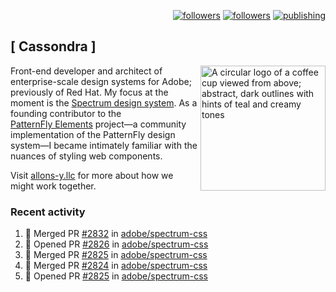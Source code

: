 <p align="right"><a rel="me" href="https://front-end.social/@castastrophe">
    <img alt="followers" title="Follow me on Mastodon" src="https://img.shields.io/mastodon/follow/109297102751309835?domain=https%3A%2F%2Ffront-end.social&label=Follow&logo=mastodon&logoColor=white&style=for-the-badge&labelColor=008080&color=006969"/></a>
  <a href="https://codepen.io/castastrophe/">
    <img alt="followers" title="Follow me on CodePen" src="https://img.shields.io/badge/23-1?color=640464&labelColor=7c007c&style=for-the-badge&logo=codepen&label=Follow"/></a>
<a href="https://castastrophe.medium.com/">
    <img alt="publishing" title="View articles on Medium" src="https://img.shields.io/badge/107-1?color=666&labelColor=444&label=subscribe&logo=medium&logoColor=white&style=for-the-badge"/></a>
</p>

## [&nbsp;Cassondra&nbsp;]

<img align="right" src="https://github-production-user-asset-6210df.s3.amazonaws.com/1840295/253016758-ba468774-1cd3-42c2-8f43-947b5eeb5edf.png" height="200" alt="A circular logo of a coffee cup viewed from above; abstract, dark outlines with hints of teal and creamy tones">

Front-end developer and architect of enterprise-scale design systems for Adobe; previously of Red Hat. My focus at the moment is the [Spectrum design system](https://github.com/adobe/spectrum-css). As a founding contributor to the [PatternFly&nbsp;Elements](https://github.com/patternfly/patternfly-elements) project&mdash;a community implementation of the PatternFly design system&mdash;I became intimately familiar with the nuances of styling web components.

Visit [allons-y.llc](http://allons-y.llc/) for more about how we might work together.

### Recent activity

<!--START_SECTION:activity-->
1. 🎉 Merged PR [#2832](https://github.com/adobe/spectrum-css/pull/2832) in [adobe/spectrum-css](https://github.com/adobe/spectrum-css)
2. 💪 Opened PR [#2826](https://github.com/adobe/spectrum-css/pull/2826) in [adobe/spectrum-css](https://github.com/adobe/spectrum-css)
3. 🎉 Merged PR [#2825](https://github.com/adobe/spectrum-css/pull/2825) in [adobe/spectrum-css](https://github.com/adobe/spectrum-css)
4. 🎉 Merged PR [#2824](https://github.com/adobe/spectrum-css/pull/2824) in [adobe/spectrum-css](https://github.com/adobe/spectrum-css)
5. 💪 Opened PR [#2825](https://github.com/adobe/spectrum-css/pull/2825) in [adobe/spectrum-css](https://github.com/adobe/spectrum-css)
<!--END_SECTION:activity-->
